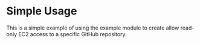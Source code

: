 # Simple Usage

This is a simple example of using the example module to create allow read-only EC2 access to a specific GitHub repository.
